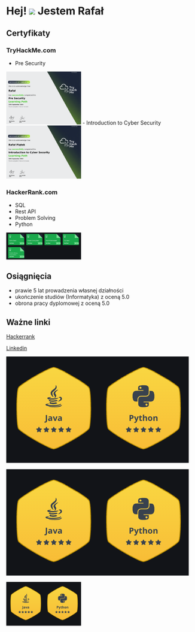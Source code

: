 Hej! ![](https://user-images.githubusercontent.com/18350557/176309783-0785949b-9127-417c-8b55-ab5a4333674e.gif) Jestem Rafał
======
## Certyfikaty
### TryHackMe.com
- Pre Security
<img src="https://github.com/DogNoise/DogNoise/blob/main/images/THM-SZ46Q5JIAS.png" alt="alt" style="width:200px;"/>
- Introduction to Cyber Security
<img src="https://github.com/DogNoise/DogNoise/blob/main/images/THM-JGH0NY7EMX.png" alt="alt" style="width:200px;"/>

### HackerRank.com
- SQL
- Rest API
- Problem Solving
- Python
<img src="https://github.com/DogNoise/DogNoise/blob/main/images/hr_certifications.png" alt="alt" style="width:200px;"/>


## Osiągnięcia 
- prawie 5 lat prowadzenia własnej działności
- ukończenie studiów (Informatyka) z oceną 5.0
- obrona pracy dyplomowej z oceną 5.0


## Ważne linki
[Hackerrank](https://www.hackerrank.com/profile/piatekrafa)

[Linkedin](https://www.linkedin.com/in/nojsudoggo/)

![alt](https://github.com/DogNoise/DogNoise/blob/main/images/hr_badges.png)

![alt](https://github.com/DogNoise/DogNoise/blob/main/images/hr_badges.png)





<img src="https://github.com/DogNoise/DogNoise/blob/main/images/hr_badges.png" alt="alt" style="width:200px;"/>

